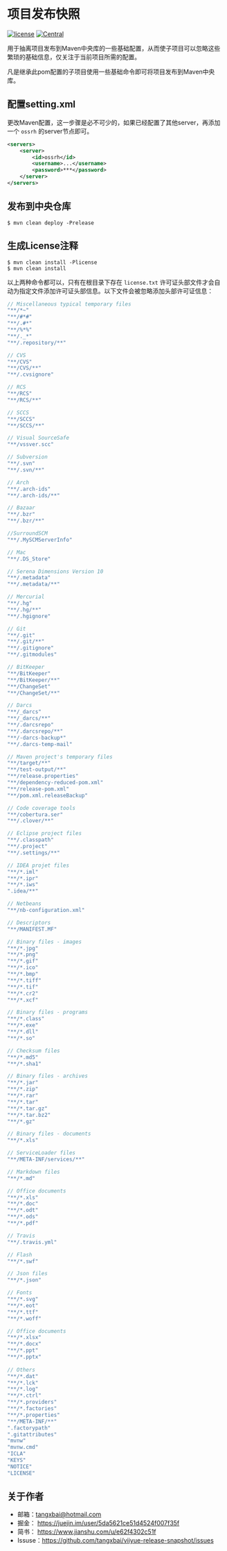 
# 项目发布快照

[![license](https://img.shields.io/badge/license-Apache%202.0-blue)](http://www.apache.org/licenses/LICENSE-2.0.html) [![Central](https://img.shields.io/badge/maven%20central-v1-brightgreen)](https://search.maven.org/artifact/com.viiyue.plugins/plugin-release-parent/1/pom)

用于抽离项目发布到Maven中央库的一些基础配置，从而使子项目可以忽略这些繁琐的基础信息，仅关注于当前项目所需的配置。

凡是继承此pom配置的子项目使用一些基础命令即可将项目发布到Maven中央库。



## 配置setting.xml

更改Maven配置，这一步骤是必不可少的，如果已经配置了其他server，再添加一个 `ossrh` 的server节点即可。

```xml
<servers>
    <server>
        <id>ossrh</id>
        <username>...</username>
        <password>***</password>
    </server>
</servers>
```



## 发布到中央仓库

```shell
$ mvn clean deploy -Prelease
```



## 生成License注释

```shell
$ mvn clean install -Plicense
$ mvn clean install
```

以上两种命令都可以，只有在根目录下存在 `license.txt` 许可证头部文件才会自动为指定文件添加许可证头部信息。以下文件会被忽略添加头部许可证信息：

```java
// Miscellaneous typical temporary files
"**/*~"
"**/#*#"
"**/.#*"
"**/%*%"
"**/._*"
"**/.repository/**"

// CVS
"**/CVS"
"**/CVS/**"
"**/.cvsignore"

// RCS
"**/RCS"
"**/RCS/**"

// SCCS
"**/SCCS"
"**/SCCS/**"

// Visual SourceSafe
"**/vssver.scc"

// Subversion
"**/.svn"
"**/.svn/**"

// Arch
"**/.arch-ids"
"**/.arch-ids/**"

// Bazaar
"**/.bzr"
"**/.bzr/**"

//SurroundSCM
"**/.MySCMServerInfo"

// Mac
"**/.DS_Store"

// Serena Dimensions Version 10
"**/.metadata"
"**/.metadata/**"

// Mercurial
"**/.hg"
"**/.hg/**"
"**/.hgignore"

// Git
"**/.git"
"**/.git/**"
"**/.gitignore"
"**/.gitmodules"

// BitKeeper
"**/BitKeeper"
"**/BitKeeper/**"
"**/ChangeSet"
"**/ChangeSet/**"

// Darcs
"**/_darcs"
"**/_darcs/**"
"**/.darcsrepo"
"**/.darcsrepo/**"
"**/-darcs-backup*"
"**/.darcs-temp-mail"

// Maven project's temporary files
"**/target/**"
"**/test-output/**"
"**/release.properties"
"**/dependency-reduced-pom.xml"
"**/release-pom.xml"
"**/pom.xml.releaseBackup"

// Code coverage tools
"**/cobertura.ser"
"**/.clover/**"

// Eclipse project files
"**/.classpath"
"**/.project"
"**/.settings/**"

// IDEA projet files
"**/*.iml"
"**/*.ipr"
"**/*.iws"
".idea/**"

// Netbeans
"**/nb-configuration.xml"

// Descriptors
"**/MANIFEST.MF"

// Binary files - images
"**/*.jpg"
"**/*.png"
"**/*.gif"
"**/*.ico"
"**/*.bmp"
"**/*.tiff"
"**/*.tif"
"**/*.cr2"
"**/*.xcf"

// Binary files - programs
"**/*.class"
"**/*.exe"
"**/*.dll"
"**/*.so"

// Checksum files
"**/*.md5"
"**/*.sha1"

// Binary files - archives
"**/*.jar"
"**/*.zip"
"**/*.rar"
"**/*.tar"
"**/*.tar.gz"
"**/*.tar.bz2"
"**/*.gz"

// Binary files - documents
"**/*.xls"

// ServiceLoader files
"**/META-INF/services/**"

// Markdown files
"**/*.md"

// Office documents
"**/*.xls"
"**/*.doc"
"**/*.odt"
"**/*.ods"
"**/*.pdf"

// Travis
"**/.travis.yml"

// Flash
"**/*.swf"

// Json files
"**/*.json"

// Fonts
"**/*.svg"
"**/*.eot"
"**/*.ttf"
"**/*.woff"

// Office documents
"**/*.xlsx"
"**/*.docx"
"**/*.ppt"
"**/*.pptx"
    
// Others
"**/*.dat"
"**/*.lck"
"**/*.log"
"**/*.ctrl"
"**/*.providers"
"**/*.factories"
"**/*.properties"
"**/META-INF/**"
".factorypath"
".gitattributes"
"mvnw"
"mvnw.cmd"
"ICLA"
"KEYS"
"NOTICE"
"LICENSE"
```



## 关于作者

- 邮箱：tangxbai@hotmail.com
- 掘金： https://juejin.im/user/5da5621ce51d4524f007f35f
- 简书： https://www.jianshu.com/u/e62f4302c51f
- Issuse：https://github.com/tangxbai/viiyue-release-snapshot/issues